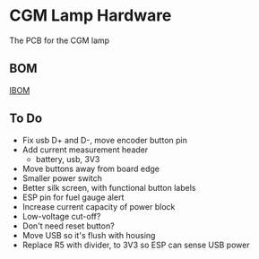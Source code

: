 # CGM Lamp Hardware

The PCB for the CGM lamp

## BOM
[IBOM](https://htmlpreview.github.io/?https://github.com/sokrasins/cgm-lamp/blob/main/pcb/bom/ibom.html)

## To Do

- Fix usb D+ and D-, move encoder button pin
- Add current measurement header
  - battery, usb, 3V3
- Move buttons away from board edge
- Smaller power switch
- Better silk screen, with functional button labels
- ESP pin for fuel gauge alert
- Increase current capacity of power block
- Low-voltage cut-off?
- Don't need reset button?
- Move USB so it's flush with housing
- Replace R5 with divider, to 3V3 so ESP can sense USB power

